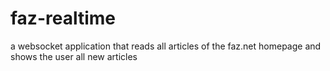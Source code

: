 # faz-realtime
a websocket application that reads all articles of the faz.net homepage and shows the user all new articles

